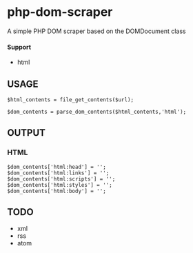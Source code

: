 # php-dom-scraper
A simple PHP DOM scraper based on the DOMDocument class

#### Support

- html

## USAGE

    $html_contents = file_get_contents($url);
    
    $dom_contents = parse_dom_contents($html_contents,'html');

## OUTPUT

### HTML

	$dom_contents['html:head'] = '';
	$dom_contents['html:links'] = '';
	$dom_contents['html:scripts'] = '';
	$dom_contents['html:styles'] = '';
	$dom_contents['html:body'] = '';

## TODO

- xml
- rss
- atom
